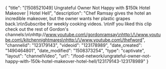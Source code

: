 {
    "title": "[1508521049] Ungrateful Owner Not Happy with $150k Hotel Makeover | Hotel Hell",
    "description": "Chef Ramsay gives the hotel an incredible makeover, but the owner wants her plastic grapes back.\n\nSubscribe for weekly cooking videos. \n\nIf you liked this clip check out the rest of Gordon's channels:\n\nhttp:\/\/www.youtube.com\/gordonramsay\nhttp:\/\/www.youtube.com\/kitchennightmares\nhttp:\/\/www.youtube.com\/thefword",
    "channelid": "123179143",
    "videoid": "123178989",
    "date_created": "1490464801",
    "date_modified": "1508373254",
    "type": "captivate",
    "layout": "channelVideo",
    "url": "\/food-network\/ungrateful-owner-not-happy-with-150k-hotel-makeover-hotel-hell\/123179143-123178989"
}
